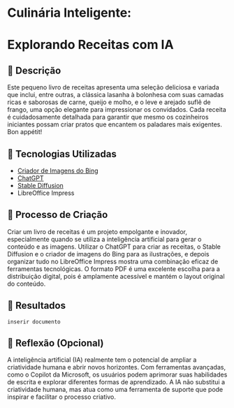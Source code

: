 # Culinária Inteligente: 
# Explorando Receitas com IA

## 📒 Descrição
Este pequeno livro de receitas apresenta uma seleção deliciosa e variada que inclui, entre outras, a clássica lasanha à bolonhesa com suas camadas ricas e saborosas de carne, queijo e molho, e o leve e arejado suflê de frango, uma opção elegante para impressionar os convidados. Cada receita é cuidadosamente detalhada para garantir que mesmo os cozinheiros iniciantes possam criar pratos que encantem os paladares mais exigentes. Bon appétit!

## 🤖 Tecnologias Utilizadas
- [Criador de Imagens do Bing](https://www.bing.com/images/create?FORM=GDPGLP)
- [ChatGPT](https://chatgpt.com/)
- [Stable Diffusion](https://stablediffusionweb.com/)
- LibreOffice Impress
  
## 🧐 Processo de Criação
Criar um livro de receitas é um projeto empolgante e inovador, especialmente quando se utiliza a inteligência artificial para gerar o conteúdo e as imagens. Utilizar o ChatGPT para criar as receitas, o Stable Diffusion e o criador de imagens do Bing para as ilustrações, e depois organizar tudo no LibreOffice Impress mostra uma combinação eficaz de ferramentas tecnológicas. O formato PDF é uma excelente escolha para a distribuição digital, pois é amplamente acessível e mantém o layout original do conteúdo.

## 🚀 Resultados
    inserir documento
    
## 💭 Reflexão (Opcional)
A inteligência artificial (IA) realmente tem o potencial de ampliar a criatividade humana e abrir novos horizontes. Com ferramentas avançadas, como o Copilot da Microsoft, os usuários podem aprimorar suas habilidades de escrita e explorar diferentes formas de aprendizado. A IA não substitui a criatividade humana, mas atua como uma ferramenta de suporte que pode inspirar e facilitar o processo criativo.
